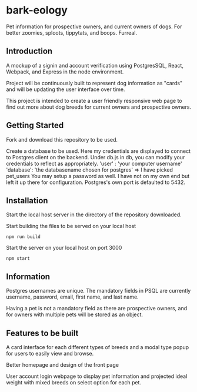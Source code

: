 # bark-eology
Pet information for prospective owners, and current owners of dogs. For better zoomies, sploots, tippytats, and boops. Furreal.

## Introduction
A mockup of a signin and account verification using PostgresSQL, React, Webpack, and Express in the node environment.

Project will be continuously built to represent dog information as "cards" and will be updating the user interface over time.

This project is intended to create a user friendly responsive web page to find out more about dog breeds for current owners and prospective owners. 



## Getting Started

Fork and download this repository to be used.

Create a database to be used. Here my credentials are displayed to connect to Postgres client on the backend.
Under db.js in db, you can modify your credentials to reflect as appropriately.
'user' : 'your computer username'
'database': 'the databasename chosen for postgres' => I have picked pet_users
You may setup a password as well. I have not on my own end but left it up there for configuration.
Postgres's own port is defaulted to 5432.


## Installation

Start the local host server in the directory of the repository downloaded.

Start building the files to be served on your local host
```
npm run build
```

Start the server on your local host on port 3000
```
npm start
```

## Information

Postgres usernames are unique. The mandatory fields in PSQL are currently username, password, email, first name, and last name.

Having a pet is not a mandatory field as there are prospective owners, and for owners with multiple pets will be stored as an object.



## Features to be built
A card interface for each different types of breeds and a modal type popup for users to easily view and browse.

Better homepage and design of the front page

User account login webpage to display pet information and projected ideal weight with mixed breeds on select option for each pet.
